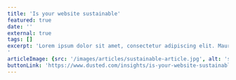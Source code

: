 ```yaml
---
title: 'Is your website sustainable'
featured: true
date: ''
external: true
tags: []
excerpt: 'Lorem ipsum dolor sit amet, consectetur adipiscing elit. Mauris suscipit luctus arcu posuere viverra. Praesent dignissim nunc eu metus porttitor pharetra. Cras congue libero sit amet est hendrerit rhoncus. Phasellus non consectetur erat. Ut laoreet nunc id ex iaculis convallis. Vivamus ut blandit diam. Ut ac egestas orci. 
'
articleImage: {src: '/images/articles/sustainable-article.jpg', alt: 'sustainable article thumbnail'}
buttonLink: 'https://www.dusted.com/insights/is-your-website-sustainable'
---
```



